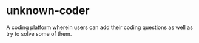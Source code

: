 # unknown-coder
A coding platform wherein users can add their coding questions as well as try to solve some of them.
